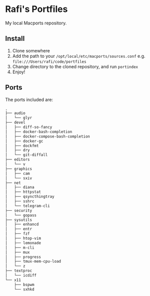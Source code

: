 Rafi's Portfiles
===
My local Macports repository.

Install
---
1. Clone somewhere
2. Add the path to your `/opt/local/etc/macports/sources.conf` e.g. `file:///Users/rafi/code/portfiles`
3. Change directory to the cloned repository, and run `portindex`
4. Enjoy!

Ports
---
The ports included are:
```txt
.
├── audio
│   └── glyr
├── devel
│   ├── diff-so-fancy
│   ├── docker-bash-completion
│   ├── docker-compose-bash-completion
│   ├── docker-gc
│   ├── dockfmt
│   ├── dry
│   └── git-diffall
├── editors
│   └── v
├── graphics
│   ├── cam
│   └── sxiv
├── net
│   ├── diana
│   ├── httpstat
│   ├── qsyncthingtray
│   ├── sshrc
│   └── telegram-cli
├── security
│   └── gopass
├── sysutils
│   ├── enhancd
│   ├── entr
│   ├── fzf
│   ├── htop-vim
│   ├── lemonade
│   ├── m-cli
│   ├── mux
│   ├── progress
│   ├── tmux-mem-cpu-load
│   └── z
├── textproc
│   └── icdiff
└── x11
    ├── bspwm
    └── sxhkd
```

